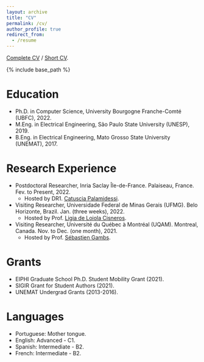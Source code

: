 ```yaml
---
layout: archive
title: "CV"
permalink: /cv/
author_profile: true
redirect_from:
  - /resume
---
```


[Complete CV](http://hharcolezi.github.io/files/Complete_CV_HHA.pdf) / [Short CV](http://hharcolezi.github.io/files/Short_CV_HHA.pdf).

{% include base_path %}

Education
======
* Ph.D. in Computer Science, University Bourgogne Franche-Comté (UBFC), 2022.
* M.Eng. in Electrical Engineering, São Paulo State University (UNESP), 2019.
* B.Eng. in Electrical Engineering, Mato Grosso State University (UNEMAT), 2017.

Research Experience
======
* Postdoctoral Researcher, Inria Saclay Île-de-France. Palaiseau, France. Fev. to Present, 2022.
  * Hosted by DR1. [Catuscia Palamidessi](http://www.lix.polytechnique.fr/Labo/Catuscia.Palamidessi/).
* Visiting Researcher, Universidade Federal de Minas Gerais (UFMG). Belo Horizonte, Brazil. Jan. (three weeks), 2022.
  * Hosted by Prof. [Ligia de Loiola Cisneros](https://scholar.google.com.br/citations?user=nr-Ty6wAAAAJ&hl=pt-BR).
* Visiting Researcher, Université du Québec à Montréal (UQAM). Montreal, Canada. Nov. to Dec. (one month), 2021. 
  * Hosted by Prof. [Sébastien Gambs](https://sebastiengambs.openum.ca/).

Grants
======
* EIPHI Graduate School Ph.D. Student Mobility Grant (2021).
* SIGIR Grant for Student Authors (2021).
* UNEMAT Undergrad Grants (2013-2016).

Languages
======
* Portuguese: Mother tongue.
* English: Advanced - C1.
* Spanish: Intermediate - B2.
* French: Intermediate - B2.
